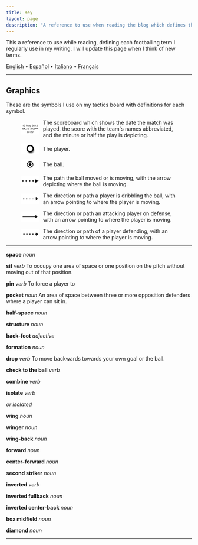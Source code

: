 ```yaml
---
title: Key
layout: page
description: "A reference to use when reading the blog which defines the symbols and football terms used in my writing."
---
```


This a reference to use while reading, defining each footballing term I regularly use in my writing. I will update this page when I think of new terms.

<p class="language-selector">
      <a href="#" data-lang="en">English</a> • 
      <a href="#" data-lang="es">Español</a> • 
      <a href="#" data-lang="it">Italiano</a> • 
      <a href="#" data-lang="fr">Français</a>
    </p>

---

<div class="en">

<h2>Graphics</h2>

<p>These are the symbols I use on my tactics board with definitions for each symbol.</p>

<figure style="display: flex;align-items: center;/* width: 10x; */"> <img src="https://raw.githubusercontent.com/kyleboas/images/main/uploads/2024/07/20/Image-20Jul2024_12:56:14.png" style="margin-right: 10px;width: 50px;"><p style="margin: auto; width: 100%;">The scoreboard which shows the date the match was played, the score with the team's names abbreviated, and the minute or half the play is depicting.</p></figure>

<figure style="display: flex;align-items: center;/* width: 10x; */"> <img src="https://raw.githubusercontent.com/kyleboas/images/main/uploads/2024/07/20/Image-20Jul2024_13:56:42.png" style="margin-right: 10px;width: 50px;"><p style="margin: auto; width: 100%;">The player.</p></figure>

<figure style="display: flex;align-items: center;/* width: 10x; */"> <img src="https://raw.githubusercontent.com/kyleboas/images/main/uploads/2024/07/20/Image-20Jul2024_13:56:43.png" style="margin-right: 10px;width: 50px;"><p style="margin: auto; width: 100%;">The ball.</p></figure>

<figure style="display: flex;align-items: center;/* width: 10x; */"> <img src="https://raw.githubusercontent.com/kyleboas/images/main/uploads/2024/07/20/Image-20Jul2024_12:44:26.png" style="margin-right: 10px;width: 50px;"><p style="margin: auto; width: 100%;">The path the ball moved or is moving, with the arrow depicting where the ball is moving.</p></figure>

<figure style="display: flex;align-items: center;/* width: 10x; */"> <img src="https://raw.githubusercontent.com/kyleboas/images/main/uploads/2024/07/20/Image-20Jul2024_13:02:13.png" style="margin-right: 10px;width: 50px;"><p style="margin: auto; width: 100%;">The direction or path a player is dribbling the ball, with an arrow pointing to where the player is moving.</p></figure>

<figure style="display: flex;align-items: center;/* width: 10x; */"> <img src="https://raw.githubusercontent.com/kyleboas/images/main/uploads/2024/07/20/Image-20Jul2024_12:56:13.png" style="margin-right: 10px;width: 50px;"><p style="margin: auto; width: 100%;">The direction or path an attacking player on defense, with an arrow pointing to where the player is moving. </p></figure>

<figure style="display: flex;align-items: center;/* width: 10x; */"> <img src="https://raw.githubusercontent.com/kyleboas/images/main/uploads/2024/07/20/Image-20Jul2024_12:44:27.png" style="margin-right: 10px;width: 50px;"><p style="margin: auto; width: 100%;">The direction or path of a player defending, with an arrow pointing to where the player is moving. </p></figure>

<hr />

<p><strong>space</strong> <em>noun</em></p>

<p><strong>sit</strong> <em>verb</em> To occupy one area of space or one position on the pitch without moving out of that position. </p>

<p><strong>pin</strong> <em>verb</em> To force a player to </p>

<p><strong>pocket</strong> <em>noun</em> An area of space between three or more opposition defenders where a player can sit in.</p>

<p><strong>half-space</strong> <em>noun</em></p>

<p><strong>structure</strong> <em>noun</em></p>

<p><strong>back-foot</strong> <em>adjective</em></p>

<p><strong>formation</strong> <em>noun</em></p>

<p><strong>drop</strong> <em>verb</em>
To move backwards towards your own goal or the ball.</p>

<p><strong>check to the ball</strong> <em>verb</em></p>

<p><strong>combine</strong> <em>verb</em></p>

<p><strong>isolate</strong> <em>verb</em></p>
<em>or isolated</em></p>

<p><strong>wing</strong> <em>noun</em></p>

<p><strong>winger</strong> <em>noun</em></p>

<p><strong>wing-back</strong> <em>noun</em></p>

<p><strong>forward</strong> <em>noun</em></p>

<p><strong>center-forward</strong> <em>noun</em></p>

<p><strong>second striker</strong> <em>noun</em></p>

<p><strong>inverted</strong> <em>verb</em></p>

<p><strong>inverted fullback</strong> <em>noun</em></p>

<p><strong>inverted center-back</strong> <em>noun</em></p>

<p><strong>box midfield</strong> <em>noun</em></p>

<p><strong>diamond</strong> <em>noun</em></p>

</div>



<div class="es" style="display:none">

<h2>Gráficos</h2>

Estos son los símbolos que uso en mi tablero de tácticas con definiciones para cada símbolo.

<figure style="display: flex;align-items: center;/* width: 10x; */"> <img src="https://raw.githubusercontent.com/kyleboas/images/main/uploads/2024/07/20/Image-20Jul2024_12:56:14.png" style="margin-right: 10px;width: 50px;"><p style="margin: auto; width: 100%;">El marcador que muestra la fecha en que se jugó el partido, el resultado con los nombres de los equipos abreviados y el minuto o la mitad que se está representando.</p></figure>

<figure style="display: flex;align-items: center;/* width: 10x; */"> <img src="https://raw.githubusercontent.com/kyleboas/images/main/uploads/2024/07/20/Image-20Jul2024_13:56:42.png" style="margin-right: 10px;width: 50px;"><p style="margin: auto; width: 100%;">El jugador.</p></figure>

<figure style="display: flex;align-items: center;/* width: 10x; */"> <img src="https://raw.githubusercontent.com/kyleboas/images/main/uploads/2024/07/20/Image-20Jul2024_13:56:43.png" style="margin-right: 10px;width: 50px;"><p style="margin: auto; width: 100%;">El balón.</p></figure>

<figure style="display: flex;align-items: center;/* width: 10x; */"> <img src="https://raw.githubusercontent.com/kyleboas/images/main/uploads/2024/07/20/Image-20Jul2024_12:44:26.png" style="margin-right: 10px;width: 50px;"><p style="margin: auto; width: 100%;">El camino que el balón se movió o está moviendo, con la flecha indicando hacia dónde se está moviendo el balón.</p></figure>

<figure style="display: flex;align-items: center;/* width: 10x; */"> <img src="https://raw.githubusercontent.com/kyleboas/images/main/uploads/2024/07/20/Image-20Jul2024_13:02:13.png" style="margin-right: 10px;width: 50px;"><p style="margin: auto; width: 100%;">La dirección o el camino que un jugador está driblando el balón, con una flecha apuntando hacia dónde se está moviendo el jugador.</p></figure>

<figure style="display: flex;align-items: center;/* width: 10x; */"> <img src="https://raw.githubusercontent.com/kyleboas/images/main/uploads/2024/07/20/Image-20Jul2024_12:56:13.png" style="margin-right: 10px;width: 50px;"><p style="margin: auto; width: 100%;">La dirección o el camino de un jugador atacante en defensa, con una flecha apuntando hacia dónde se está moviendo el jugador.</p></figure>

<figure style="display: flex;align-items: center;/* width: 10x; */"> <img src="https://raw.githubusercontent.com/kyleboas/images/main/uploads/2024/07/20/Image-20Jul2024_12:44:27.png" style="margin-right: 10px;width: 50px;"><p style="margin: auto; width: 100%;">La dirección o el camino de un jugador defendiendo, con una flecha apuntando hacia dónde se está moviendo el jugador.</p></figure>

<hr />

<p><strong>space</strong> <em>sustantivo</em></p>

<p><strong>sit</strong> <em>verbo</em> Ocupar un área de espacio o una posición en el campo sin moverse de esa posición.</p>

<p><strong>pin</strong> <em>verbo</em>Forzar a un jugador a </p>

<p><strong>pocket</strong> <em>sustantivo</em>
Un área de espacio entre tres o más defensores rivales donde un jugador puede sentarse.</p>

<p><strong>half-space</strong> <em>sustantivo</em></p>

<p><strong>structure</strong> <em>sustantivo</em></p>

<p><strong>back-foot</strong> <em>adjetivo</em></p>

<p><strong>formation</strong> <em>sustantivo</em></p>

<p><strong>drop</strong> <em>verbo</em>Moverse hacia atrás hacia tu propia portería o el balón.</p>

<p><strong>check to the ball</strong> <em>verbo</em></p>

<p><strong>combine</strong> <em>verbo</em></p>

<p><strong>isolate</strong> <em>verbo</em></p>
<em>o aislado</em></p>

<p><strong>wing</strong> <em>sustantivo</em></p>

<p><strong>winger</strong> <em>sustantivo</em></p>

<p><strong>wing-back</strong> <em>sustantivo</em></p>

<p><strong>forward</strong> <em>sustantivo</em></p>

<p><strong>center-forward</strong> <em>sustantivo</em></p>

<p><strong>second striker</strong> <em>sustantivo</em></p>

<p><strong>inverted</strong> <em>verbo</em></p>

<p><strong>inverted fullback</strong> <em>sustantivo</em></p>

<p><strong>inverted center-back</strong> <em>sustantivo</em></p>

<p><strong>box midfield</strong> <em>sustantivo</em></p>

<p><strong>diamond</strong> <em>sustantivo</em></p>

</div>

---

<script>
// Get the language selector and content elements
const languageSelector = document.querySelectorAll('.language-selector a');
const enContent = document.querySelector('.en');
const esContent = document.querySelector('.es');

// Function to update the content based on the selected language
function updateContent(lang) {
  if (lang === 'en') {
    enContent.style.display = 'block';
    esContent.style.display = 'none';
  } else if (lang === 'es') {
    enContent.style.display = 'none';
    esContent.style.display = 'block';
  } else {
    enContent.style.display = 'none';
    esContent.style.display = 'none';
  }
}

// Initial content update
updateContent('en');

// Listen for language selection changes
languageSelector.forEach(link => {
  link.addEventListener('click', (event) => {
    event.preventDefault();
    const lang = event.target.dataset.lang;
    updateContent(lang);
  });
});
</script>